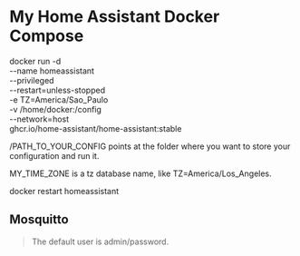 # My Home Assistant Docker Compose

docker run -d \
  --name homeassistant \
  --privileged \
  --restart=unless-stopped \
  -e TZ=America/Sao_Paulo \
  -v /home/docker:/config \
  --network=host \
  ghcr.io/home-assistant/home-assistant:stable
  
  

/PATH_TO_YOUR_CONFIG points at the folder where you want to store your configuration and run it.

MY_TIME_ZONE is a tz database name, like TZ=America/Los_Angeles.

docker restart homeassistant


## Mosquitto


>  The default user is admin/password.